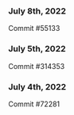 ### July 8th, 2022

Commit #55133

### July 5th, 2022

Commit #314353


### July 4th, 2022

Commit #72281
